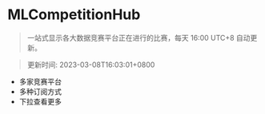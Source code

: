 # MLCompetitionHub

> 一站式显示各大数据竞赛平台正在进行的比赛，每天 16:00 UTC+8 自动更新。
  
> 更新时间: 2023-03-08T16:03:01+0800 

* 多家竞赛平台
* 多种订阅方式
* 下拉查看更多